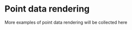 Point data rendering
====================

More examples of point data rendering will be collected here
